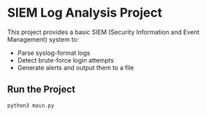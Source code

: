 # SIEM Log Analysis Project

This project provides a basic SIEM (Security Information and Event Management) system to:
- Parse syslog-format logs
- Detect brute-force login attempts
- Generate alerts and output them to a file

## Run the Project

```bash
python3 main.py
```
